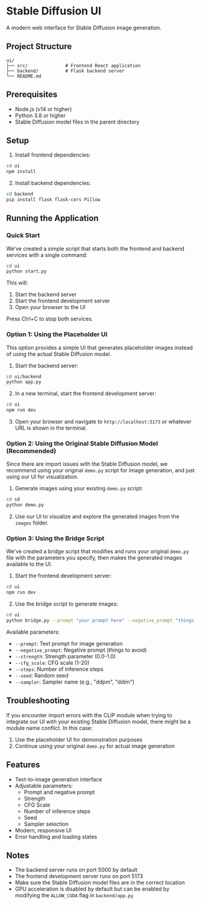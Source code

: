 # Stable Diffusion UI

A modern web interface for Stable Diffusion image generation.

## Project Structure

```
ui/
├── src/              # Frontend React application
├── backend/          # Flask backend server
└── README.md
```

## Prerequisites

- Node.js (v14 or higher)
- Python 3.8 or higher
- Stable Diffusion model files in the parent directory

## Setup

1. Install frontend dependencies:
```bash
cd ui
npm install
```

2. Install backend dependencies:
```bash
cd backend
pip install flask flask-cors Pillow
```

## Running the Application

### Quick Start

We've created a simple script that starts both the frontend and backend services with a single command:

```bash
cd ui
python start.py
```

This will:
1. Start the backend server
2. Start the frontend development server
3. Open your browser to the UI

Press Ctrl+C to stop both services.

### Option 1: Using the Placeholder UI

This option provides a simple UI that generates placeholder images instead of using the actual Stable Diffusion model.

1. Start the backend server:
```bash
cd ui/backend
python app.py
```

2. In a new terminal, start the frontend development server:
```bash
cd ui
npm run dev
```

3. Open your browser and navigate to `http://localhost:5173` or whatever URL is shown in the terminal.

### Option 2: Using the Original Stable Diffusion Model (Recommended)

Since there are import issues with the Stable Diffusion model, we recommend using your original `demo.py` script for image generation, and just using our UI for visualization.

1. Generate images using your existing `demo.py` script:
```bash
cd sd
python demo.py
```

2. Use our UI to visualize and explore the generated images from the `images` folder.

### Option 3: Using the Bridge Script

We've created a bridge script that modifies and runs your original `demo.py` file with the parameters you specify, then makes the generated images available to the UI.

1. Start the frontend development server:
```bash
cd ui
npm run dev
```

2. Use the bridge script to generate images:
```bash
cd ui
python bridge.py --prompt "your prompt here" --negative_prompt "things to avoid" --steps 50 --seed 42
```

Available parameters:
- `--prompt`: Text prompt for image generation
- `--negative_prompt`: Negative prompt (things to avoid)
- `--strength`: Strength parameter (0.0-1.0)
- `--cfg_scale`: CFG scale (1-20)
- `--steps`: Number of inference steps
- `--seed`: Random seed
- `--sampler`: Sampler name (e.g., "ddpm", "ddim")

## Troubleshooting

If you encounter import errors with the CLIP module when trying to integrate our UI with your existing Stable Diffusion model, there might be a module name conflict. In this case:

1. Use the placeholder UI for demonstration purposes
2. Continue using your original `demo.py` for actual image generation

## Features

- Text-to-image generation interface
- Adjustable parameters:
  - Prompt and negative prompt
  - Strength
  - CFG Scale
  - Number of inference steps
  - Seed
  - Sampler selection
- Modern, responsive UI
- Error handling and loading states

## Notes

- The backend server runs on port 5000 by default
- The frontend development server runs on port 5173
- Make sure the Stable Diffusion model files are in the correct location
- GPU acceleration is disabled by default but can be enabled by modifying the `ALLOW_CUDA` flag in `backend/app.py`
